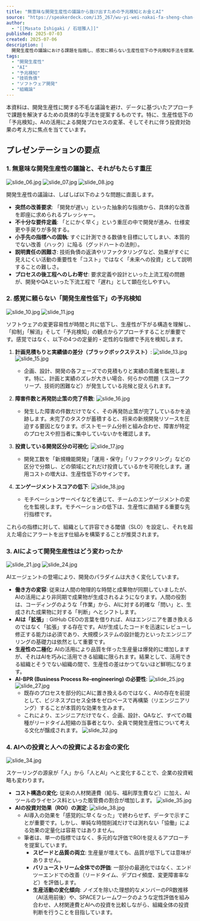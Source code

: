 ```yaml
---
title: "無意味な開発生産性の議論から抜け出すための予兆検知とお金とAI"
source: "https://speakerdeck.com/i35_267/wu-yi-wei-nakai-fa-sheng-chan-xing-noyi-lun-karaba-kechu-sutamenoyu-zhao-jian-zhi-toojin-toai"
author:
  - "[[Masato Ishigaki / 石垣雅人]]"
published: 2025-07-03
created: 2025-07-06
description: |
  開発生産性の議論における課題を指摘し、感覚に頼らない生産性低下の予兆検知手法を提案。さらに、AIの登場による開発プロセスの変化、投資対効果の考え方までを包括的に解説する資料。
tags:
  - "開発生産性"
  - "AI"
  - "予兆検知"
  - "技術負債"
  - "ソフトウェア開発"
  - "組織論"
---
```


本資料は、開発生産性に関する不毛な議論を避け、データに基づいたアプローチで課題を解決するための具体的な手法を提案するものです。特に、生産性低下の「予兆検知」、AIの活用による開発プロセスの変革、そしてそれに伴う投資対効果の考え方に焦点を当てています。

## プレゼンテーションの要点

### 1. 無意味な開発生産性の議論と、それがもたらす重圧

![slide_06.jpg](https://files.speakerdeck.com/presentations/1a2bf35b2d3d406a94658c0fbdd01f2a/slide_6.jpg)
![slide_07.jpg](https://files.speakerdeck.com/presentations/1a2bf35b2d3d406a94658c0fbdd01f2a/slide_7.jpg)
![slide_08.jpg](https://files.speakerdeck.com/presentations/1a2bf35b2d3d406a94658c0fbdd01f2a/slide_8.jpg)

開発生産性の議論は、しばしば以下のような問題に直面します。

- **突然の改善要求**: 「開発が遅い」といった抽象的な指摘から、具体的な改善を即座に求められるプレッシャー。
- **不十分な要件定義**: 「とにかく早く」という重圧の中で開発が進み、仕様変更や手戻りが多発する。
- **小手先の指標への固執**: すぐに計測できる数値を目標にしてしまい、本質的でない改善（ハック）に陥る（グッドハートの法則）。
- **説明責任の困難さ**: 技術負債の返済やリファクタリングなど、効果がすぐに見えにくい活動の重要性を「コスト」ではなく「未来への投資」として説明することの難しさ。
- **プロセスの後工程へのしわ寄せ**: 要求定義や設計といった上流工程の問題が、開発やQAといった下流工程で「遅れ」として顕在化しやすい。

### 2. 感覚に頼らない「開発生産性低下」の予兆検知

![slide_10.jpg](https://files.speakerdeck.com/presentations/1a2bf35b2d3d406a94658c0fbdd01f2a/slide_10.jpg)
![slide_11.jpg](https://files.speakerdeck.com/presentations/1a2bf35b2d3d406a94658c0fbdd01f2a/slide_11.jpg)

ソフトウェアの変更容易性が時間と共に低下し、生産性が下がる構造を理解し、「抑制」「解消」そして「予兆検知」の観点からアプローチすることが重要です。感覚ではなく、以下の4つの定量的・定性的な指標で予兆を検知します。

1. **計画見積もりと実績値の差分（ブラックボックステスト）**:
    ![slide_13.jpg](https://files.speakerdeck.com/presentations/1a2bf35b2d3d406a94658c0fbdd01f2a/slide_13.jpg)
    ![slide_15.jpg](https://files.speakerdeck.com/presentations/1a2bf35b2d3d406a94658c0fbdd01f2a/slide_15.jpg)
    - 企画、設計、開発の各フェーズでの見積もりと実績の乖離を監視します。特に、計画と実績のズレが大きい場合、何らかの問題（スコープクリープ、技術的困難など）が発生している兆候と捉えられます。

2. **障害件数と再発防止策の完了件数**:
    ![slide_16.jpg](https://files.speakerdeck.com/presentations/1a2bf35b2d3d406a94658c0fbdd01f2a/slide_16.jpg)
    - 発生した障害の件数だけでなく、その再発防止策が完了しているかを追跡します。未完了のタスクが蓄積すると、将来の新規開発リソースを圧迫する要因となります。ポストモーテム分析と組み合わせ、障害が特定のプロセスや担当者に集中していないかを確認します。

3. **投資している開発区分の可視化**:
    ![slide_17.jpg](https://files.speakerdeck.com/presentations/1a2bf35b2d3d406a94658c0fbdd01f2a/slide_17.jpg)
    - 開発工数を「新規機能開発」「運用・保守」「リファクタリング」などの区分で分類し、どの領域にどれだけ投資しているかを可視化します。運用コストの増大は、生産性低下のサインです。

4. **エンゲージメントスコアの低下**:
    ![slide_18.jpg](https://files.speakerdeck.com/presentations/1a2bf35b2d3d406a94658c0fbdd01f2a/slide_18.jpg)
    - モチベーションサーベイなどを通じて、チームのエンゲージメントの変化を監視します。モチベーションの低下は、生産性に直結する重要な先行指標です。

これらの指標に対して、組織として許容できる閾値（SLO）を設定し、それを超えた場合にアラートを出す仕組みを構築することが推奨されます。

### 3. AIによって開発生産性はどう変わったか

![slide_21.jpg](https://files.speakerdeck.com/presentations/1a2bf35b2d3d406a94658c0fbdd01f2a/slide_21.jpg)
![slide_24.jpg](https://files.speakerdeck.com/presentations/1a2bf35b2d3d406a94658c0fbdd01f2a/slide_24.jpg)

AIエージェントの登場により、開発のパラダイムは大きく変化しています。

- **働き方の変容**: 従来は人間の物理的な時間と成果物が同期していましたが、AIの活用により非同期で成果物が生成されるようになります。人間の役割は、コーディングのような「作業」から、AIに対する的確な「問い」と、生成された成果物に対する「判断」へとシフトします。
- **AIは「拡張」**: GitHub CEOの言葉を借りれば、AIはエンジニアを置き換えるのではなく「拡張」する存在です。AIが生成したコードを迅速にレビューし修正する能力は必須であり、大規模システムの設計能力といったエンジニアリングの基礎力は依然として重要です。
- **生産性の二極化**: AIの活用により品質を伴った生産量は爆発的に増加しますが、それはAIを巧みに活用できる組織に限られます。結果として、活用できる組織とそうでない組織の間で、生産性の差はかつてないほど鮮明になります。
- **AI-BPR (Business Process Re-engineering) の必要性**:
    ![slide_25.jpg](https://files.speakerdeck.com/presentations/1a2bf35b2d3d406a94658c0fbdd01f2a/slide_25.jpg)
    ![slide_27.jpg](https://files.speakerdeck.com/presentations/1a2bf35b2d3d406a94658c0fbdd01f2a/slide_27.jpg)
  - 既存のプロセスを部分的にAIに置き換えるのではなく、AIの存在を前提として、ビジネスプロセス全体をゼロベースで再構築（リエンジニアリング）することが本質的な効果を生みます。
  - これにより、エンジニアだけでなく、企画、設計、QAなど、すべての職種がリードタイム短縮の当事者となり、全員で開発生産性について考える文化が醸成されます。
    ![slide_32.jpg](https://files.speakerdeck.com/presentations/1a2bf35b2d3d406a94658c0fbdd01f2a/slide_32.jpg)

### 4. AIへの投資と人への投資によるお金の変化

![slide_34.jpg](https://files.speakerdeck.com/presentations/1a2bf35b2d3d406a94658c0fbdd01f2a/slide_34.jpg)

スケーリングの源泉が「人」から「人とAI」へと変化することで、企業の投資戦略も変わります。

- **コスト構造の変化**: 従来の人材関連費（給与、福利厚生費など）に加え、AIツールのライセンス料といった販管費の割合が増加します。
    ![slide_35.jpg](https://files.speakerdeck.com/presentations/1a2bf35b2d3d406a94658c0fbdd01f2a/slide_35.jpg)
- **AIの投資対効果（ROI）の測定**:
    ![slide_38.jpg](https://files.speakerdeck.com/presentations/1a2bf35b2d3d406a94658c0fbdd01f2a/slide_38.jpg)
  - AI導入の効果を「感覚的に早くなった」で終わらせず、データで示すことが重要です。しかし、単純な時間削減だけでは測れない「協働」による効果の定量化は容易ではありません。
  - 筆者は、単一の指標ではなく、多元的な評価でROIを捉えるアプローチを提案しています。
    - **スピードと品質の両立**: 生産量が増えても、品質が低下しては意味がありません。
    - **バリューストリーム全体での評価**: 一部分の最適化ではなく、エンドツーエンドでの改善（リードタイム、デプロイ頻度、変更障害率など）を評価します。
    - **生産活動の変化傾向**: ノイズを除いた理想的なメンバーのPR数推移（AI活用前後）や、SPACEフレームワークのような定性評価を組み合わせ、人材関連費とAIへの投資を比較しながら、組織全体の投資判断を行うことを目指しています。
